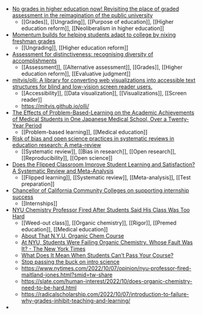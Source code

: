 - [No grades in higher education now! Revisiting the place of graded assessment in the reimagination of the public university](https://www.tandfonline.com/doi/abs/10.1080/03075079.2015.1092131?journalCode=cshe20)
	- [[Grades]], [[Ungrading]], [[Purpose of education]], [[Higher education reform]], [[Neoliberalism in higher education]]
- [Momentum builds for helping students adapt to college by nixing freshman grades](https://hechingerreport.org/momentum-builds-for-helping-students-adapt-to-college-by-nixing-freshman-grades/)
	- [[Ungrading]], [[Higher education reform]]
- [Assessment for distinctiveness: recognising diversity of accomplishments](https://www.tandfonline.com/doi/full/10.1080/03075079.2019.1689385)
	- [[Assessment]], [[Alternative assessment]], [[Grades]], [[Higher education reform]], [[Evaluative judgment]]
- [mitvis/olli: A library for converting web visualizations into accessible text structures for blind and low-vision screen reader users.](https://github.com/mitvis/olli)
	- [[Accessibility]], [[Data visualization]], [[Visualizations]], [[Screen reader]]
	- https://mitvis.github.io/olli/
- [The Effects of Problem-Based-Learning on the Academic Achievements of Medical Students in One Japanese Medical School, Over a Twenty-Year Period](https://www.sciencedirect.com/science/article/pii/S2452301116300037)
	- [[Problem-based learning]], [[Medical education]]
- [Risk of bias and open science practices in systematic reviews in education research: A meta-review](https://psyarxiv.com/5xumg/)
	- [[Systematic review]], [[Bias in research]], [[Open research]], [[Reproducibility]], [[Open science]]
- [Does the Flipped Classroom Improve Student Learning and Satisfaction? A Systematic Review and Meta-Analysis](https://journals.sagepub.com/doi/full/10.1177/2332858419870489)
	- [[Flipped learning]], [[Systematic review]], [[Meta-analysis]], [[Test preparation]]
- [Chancellor of California Community Colleges on supporting internship success](https://www.insidehighered.com/news/2022/10/04/chancellor-california-community-colleges-supporting-internship-success#.YzxaLBrJ6zs.twitter)
	- [[Internships]]
- [NYU Chemistry Professor Fired After Students Said His Class Was Too Hard](https://reason.com/2022/10/03/maitland-jones-jr-organic-chemistry-nyu-fired/)
	- [[Weed-out class]], [[Organic chemistry]], [[Rigor]], [[Premed education]], [[Medical education]]
	- [About That N.Y.U. Organic Chem Course](https://www.insidehighered.com/blogs/just-visiting/about-nyu-organic-chem-course)
	- [At NYU, Students Were Failing Organic Chemistry. Whose Fault Was It? - The New York Times](https://www.nytimes.com/2022/10/03/us/nyu-organic-chemistry-petition.html?unlocked_article_code=MYtQGtngdLng4DOg5UqbKzBlGNli-W0YweGUrKI-qYLjmPTTB-44jvCakH9NIxmmTGC7xxrcRnAdZXeCPozWWVPszorX1wBrIugqKLOKOMxIYr2B3be3hebFPzUP50ZLmb4z2-Ty7YD3zKOkq8S89t_7vUiP9oONhqrqQGNDBEE2AKImSsNJTyMcwPEVRcDN5X7vwhWv7bA0gTrjci4VJqpbVjwE-14HPKg7qkjul48xDadTfyO9hnu_HxwFfVdxCaCpZjHMSuSMNYR0buJUm3WJ-TD5skOjeToGTbkbfJouBPygn8jhnFNutGz8lCcUiG558Q405c-2IfzKik5nVFU6Fw&smid=share-url)
	- [What Does It Mean When Students Can’t Pass Your Course?](https://www.chronicle.com/article/what-does-it-mean-when-students-cant-pass-your-course)
	- [Stop passing the buck on intro science](https://www.science.org/doi/10.1126/science.adf2231)
	- https://www.nytimes.com/2022/10/07/opinion/nyu-professor-fired-maitland-jones.html?smid=tw-share
	- https://slate.com/human-interest/2022/10/does-organic-chemistry-need-to-be-hard.html
	- https://radicalscholarship.com/2022/10/07/introduction-to-failure-why-grades-inhibit-teaching-and-learning/
-